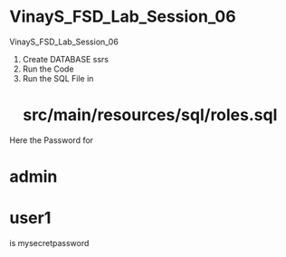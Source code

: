 # VinayS_FSD_Lab_Session_06
VinayS_FSD_Lab_Session_06
01. Create DATABASE ssrs
02. Run the Code
03. Run the SQL File in
    #  src/main/resources/sql/roles.sql

Here the Password for
# admin
# user1
is
mysecretpassword
